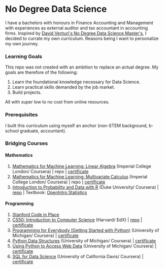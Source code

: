 # No Degree Data Science
I have a bachelors with honours in Finance Accounting and Management with experiences as external auditor and tax accountant in accounting firms. Inspired by [David Venturi's No Degree Data Science Master's](https://davidventuri.com/blog/my-data-science-masters "David Venturi's No Degree Data Science Master's"), I decided to currate my own curriculum. Reasons being I want to personalize my own journey.

### Learning Goals
This repo was not created with an ambition to replace an actual degree. My goals are therefore of the following:
1. Learn the foundational knowledge necessary for Data Science.
2. Learn practical skills demanded by the job market.
3. Build projects.

All with super low to no cost from online resources.

### Prerequisites
I built this curriculum using myself an anchor (non-STEM background, b-school graduate, accountant).

### Bridging Courses
#### Mathematics
1. [Mathematics for Machine Learning: Linear Algebra](https://www.coursera.org/learn/linear-algebra-machine-learning/home/welcome "Mathematics for Machine Learning: Linear Algebra") (Imperial College London/ Coursera) | repo | [certificate](https://coursera.org/share/1669232101d985c26e57e44efa8c11a1 "certificate")
2. [Mathematics for Machine Learning: Multivariate Calculus](https://www.coursera.org/learn/multivariate-calculus-machine-learning/home/welcome "Mathematics for Machine Learning: Multivariate Calculus") (Imperial College London/ Coursera) | repo | [certificate](https://coursera.org/share/07e5fdc5d8e1d7ba3781c579c2fcd21a "certificate")
3. [Introduction to Probability and Data with R](https://www.coursera.org/learn/probability-intro/home/welcome "Introduction to Probability and Data with R") (Duke University/ Coursera) | [repo](https://github.com/mariafshan/no-degree-data-science/tree/main/duke-stats-with-r/introduction-to-probability-and-data-with-r "repo") | Textbook: [OpenIntro Statistics](https://leanpub.com/os "OpenIntro Statistics")

#### Programming
1. [Stanford Code in Place](https://codeinplace.stanford.edu/ "Stanford Code in Place")
2. [CS50: Introduction to Computer Science](https://www.edx.org/course/introduction-computer-science-harvardx-cs50x "CS50: Introduction to Computer Science") (Harvard/ EdX) | [repo](https://github.com/me50/mariafshan "repo") | [certificate](https://cs50.harvard.edu/certificates/5487bd80-cc87-4b54-bf5e-dca0798cac28 "certificate")
3. [Programming for Everybody (Getting Started with Python)](https://www.coursera.org/learn/python/home/welcome "Programming for Everybody (Getting Started with Python)") (University of Michigan/ Coursera) | [certificate](https://coursera.org/share/33ee1ba8f6f11fd074c1a5ddcf71f0e2 "certificate")
4. [Python Data Structures](https://www.coursera.org/learn/python-data/home/welcome "Python Data Structures") (University of Michigan/ Coursera) | [certificate](https://coursera.org/share/4a1e81f483e02a94b85f42199574de9b "certificate")
5. [Using Python to Access Web Data](https://www.coursera.org/learn/python-network-data/home/welcome "Using Python to Access Web Data") (University of Michigan/ Coursera) | [certificate](https://coursera.org/share/0099091c1c20c53037356f0afb1ea966 "certificate")
6. [SQL for Data Science](https://www.coursera.org/learn/sql-for-data-science/home/welcome "SQL for Data Science") (University of California Davis/ Coursera) | [certificate](https://coursera.org/share/3a8841e1fa16244a4f9677fb58a5d60d "certificate")
